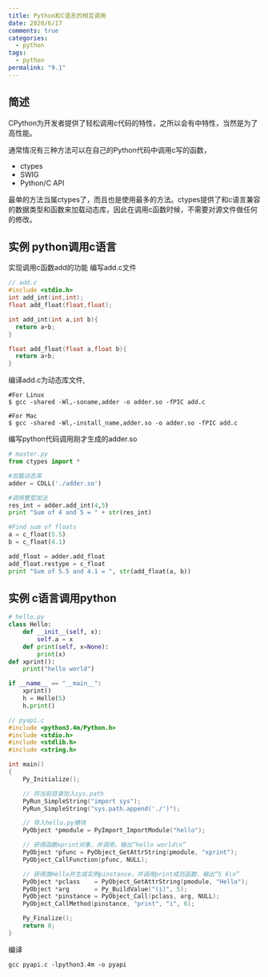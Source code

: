 ```yaml
---
title: Python和C语言的相互调用
date: 2020/6/17
comments: true
categories:
  - python
tags:
  - python
permalink: "9.1"
---
```

## 简述

CPython为开发者提供了轻松调用c代码的特性，之所以会有中特性，当然是为了高性能。

通常情况有三种方法可以在自己的Python代码中调用c写的函数，

* ctypes
* SWIG
* Python/C API

最单的方法当属ctypes了，而且也是使用最多的方法。ctypes提供了和c语言兼容的数据类型和函数来加载动态库，因此在调用c函数时候，不需要对源文件做任何的修改。

## 实例 python调用c语言

实现调用c函数add的功能
编写add.c文件

```c
// add.c
#include <stdio.h>
int add_int(int,int);
float add_float(float,float);

int add_int(int a,int b){
  return a+b;
}

float add_float(float a,float b){
  return a+b;
}
```

编译add.c为动态库文件,

```shell
#For Linux
$ gcc -shared -Wl,-soname,adder -o adder.so -fPIC add.c

#For Mac
$ gcc -shared -Wl,-install_name,adder.so -o adder.so -fPIC add.c
```

编写python代码调用刚才生成的adder.so

```python
# master.py
from ctypes import *

#加载动态库
adder = CDLL('./adder.so')

#调用整型加法
res_int = adder.add_int(4,5)
print "Sum of 4 and 5 = " + str(res_int)

#Find sum of floats
a = c_float(5.5)
b = c_float(4.1)

add_float = adder.add_float
add_float.restype = c_float
print "Sum of 5.5 and 4.1 = ", str(add_float(a, b))
```

## 实例 c语言调用python

```python
# hello.py
class Hello:
    def __init__(self, x):
        self.a = x
    def print(self, x=None):
        print(x)
def xprint():
    print("hello world")

if __name__ == "__main__":
    xprint()
    h = Hello(5)
    h.print()
```

```c
// pyapi.c
#include <python3.4m/Python.h>
#include <stdio.h>
#include <stdlib.h>
#include <string.h>

int main()
{
    Py_Initialize();

    // 将当前目录加入sys.path
    PyRun_SimpleString("import sys");
    PyRun_SimpleString("sys.path.append('./')");

    // 导入hello.py模块
    PyObject *pmodule = PyImport_ImportModule("hello");

    // 获得函数xprint对象，并调用，输出“hello world\n”
    PyObject *pfunc = PyObject_GetAttrString(pmodule, "xprint");
    PyObject_CallFunction(pfunc, NULL);

    // 获得类Hello并生成实例pinstance，并调用print成员函数，输出“5 6\n”
    PyObject *pclass    = PyObject_GetAttrString(pmodule, "Hello");
    PyObject *arg       = Py_BuildValue("(i)", 5);
    PyObject *pinstance = PyObject_Call(pclass, arg, NULL);
    PyObject_CallMethod(pinstance, "print", "i", 6);

    Py_Finalize();
    return 0;
}
```

编译

```shell
gcc pyapi.c -lpython3.4m -o pyapi
```
